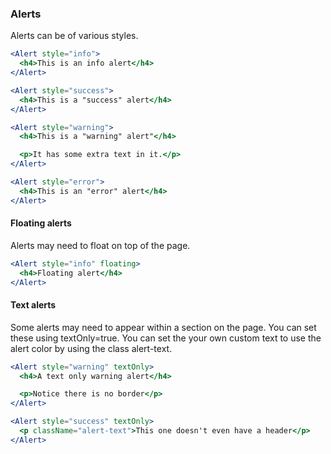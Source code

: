 ### Alerts
Alerts can be of various styles.

```jsx
<Alert style="info">
  <h4>This is an info alert</h4>
</Alert>

<Alert style="success">
  <h4>This is a "success" alert</h4>
</Alert>

<Alert style="warning">
  <h4>This is a "warning" alert"</h4>

  <p>It has some extra text in it.</p>
</Alert>

<Alert style="error">
  <h4>This is an "error" alert</h4>
</Alert>
```

#### Floating alerts
Alerts may need to float on top of the page.

```jsx
<Alert style="info" floating>
  <h4>Floating alert</h4>
</Alert>
```

#### Text alerts
Some alerts may need to appear within a section on the page. You can set these using textOnly=true. You can set the your own custom text to use the alert color by using the class alert-text.

```jsx
<Alert style="warning" textOnly>
  <h4>A text only warning alert</h4>

  <p>Notice there is no border</p>
</Alert>

<Alert style="success" textOnly>
  <p className="alert-text">This one doesn't even have a header</p>
</Alert>
```